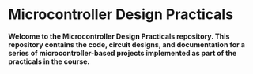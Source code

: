 <h1><b>Microcontroller Design Practicals</h1>
<p>Welcome to the Microcontroller Design Practicals repository. 
This repository contains the code, circuit designs, and documentation for a series of microcontroller-based projects 
implemented as part of the practicals in the course.</p>
